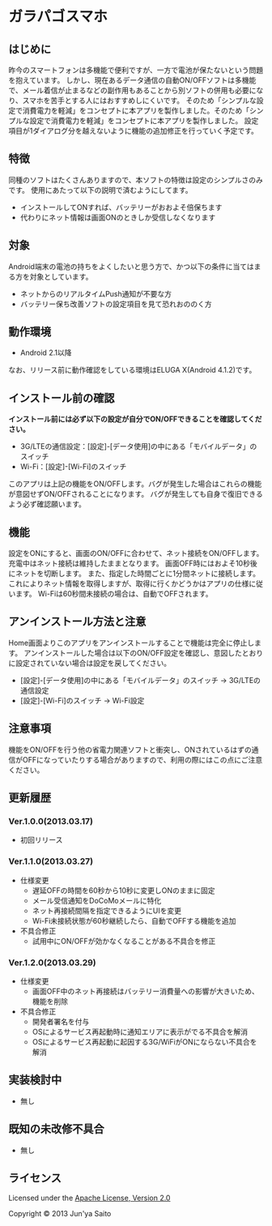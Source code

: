 ガラパゴスマホ
================

はじめに
--------
昨今のスマートフォンは多機能で便利ですが、一方で電池が保たないという問題を抱えています。
しかし、現在あるデータ通信の自動ON/OFFソフトは多機能で、メール着信が止まるなどの副作用もあることから別ソフトの併用も必要になり、スマホを苦手とする人にはおすすめしにくいです。
そのため「シンプルな設定で消費電力を軽減」をコンセプトに本アプリを製作しました。そのため「シンプルな設定で消費電力を軽減」をコンセプトに本アプリを製作しました。
設定項目が1ダイアログ分を越えないように機能の追加修正を行っていく予定です。


特徴
---
同種のソフトはたくさんありますので、本ソフトの特徴は設定のシンプルさのみです。
使用にあたって以下の説明で済むようにしてます。

 * インストールしてONすれば、バッテリーがおおよそ倍保ちます
 * 代わりにネット情報は画面ONのときしか受信しなくなります


対象
-------
Android端末の電池の持ちをよくしたいと思う方で、かつ以下の条件に当てはまる方を対象としています。

 * ネットからのリアルタイムPush通知が不要な方
 * バッテリー保ち改善ソフトの設定項目を見て恐れおののく方


動作環境
--------
 * Android 2.1以降

なお、リリース前に動作確認をしている環境はELUGA X(Android 4.1.2)です。


インストール前の確認
-----------------
**インストール前には必ず以下の設定が自分でON/OFFできることを確認してください。**

 * 3G/LTEの通信設定：[設定]-[データ使用]の中にある「モバイルデータ」のスイッチ
 * Wi-Fi：[設定]-[Wi-Fi]のスイッチ

このアプリは上記の機能をON/OFFします。バグが発生した場合はこれらの機能が意図せずON/OFFされることになります。
バグが発生しても自身で復旧できるよう必ず確認願います。


機能
----
設定をONにすると、画面のON/OFFに合わせて、ネット接続をON/OFFします。充電中はネット接続は維持したままとなります。
画面OFF時にはおよそ10秒後にネットを切断します。
また、指定した時間ごとに1分間ネットに接続します。これによりネット情報を取得しますが、取得に行くかどうかはアプリの仕様に従います。
Wi-Fiは60秒間未接続の場合は、自動でOFFされます。


アンインストール方法と注意
----------------------
Home画面よりこのアプリをアンインストールすることで機能は完全に停止します。
アンインストールした場合は以下のON/OFF設定を確認し、意図したとおりに設定されていない場合は設定を戻してください。

* [設定]-[データ使用]の中にある「モバイルデータ」のスイッチ -> 3G/LTEの通信設定
* [設定]-[Wi-Fi]のスイッチ -> Wi-Fi設定


注意事項
--------
機能をON/OFFを行う他の省電力関連ソフトと衝突し、ONされているはずの通信がOFFになっていたりする場合がありますので、利用の際にはこの点にご注意ください。


更新履歴
-------
### Ver.1.0.0(2013.03.17) 
 * 初回リリース

### Ver.1.1.0(2013.03.27)
 * 仕様変更
    - 遅延OFFの時間を60秒から10秒に変更しONのままに固定
    - メール受信通知をDoCoMoメールに特化
    - ネット再接続間隔を指定できるようにUIを変更
    - Wi-Fi未接続状態が60秒継続したら、自動でOFFする機能を追加
 * 不具合修正
    - 試用中にON/OFFが効かなくなることがある不具合を修正

### Ver.1.2.0(2013.03.29)
 * 仕様変更
    - 画面OFF中のネット再接続はバッテリー消費量への影響が大きいため、機能を削除
 * 不具合修正
    - 開発者署名を付与
    - OSによるサービス再起動時に通知エリアに表示がでる不具合を解消
    - OSによるサービス再起動に起因する3G/WiFiがONにならない不具合を解消

実装検討中
------------
* 無し

既知の未改修不具合
------------------
* 無し


ライセンス
----------------
Licensed under the [Apache License, Version 2.0](http://www.apache.org/licenses/LICENSE-2.0)

Copyright &copy; 2013 Jun'ya Saito
